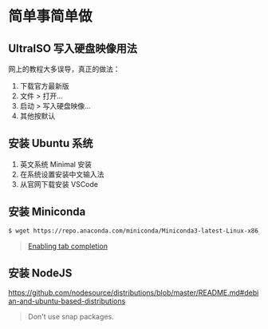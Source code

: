 # 简单事简单做

## UltraISO 写入硬盘映像用法

网上的教程大多误导，真正的做法：

1. 下载官方最新版
2. 文件 > 打开...
3. 启动 > 写入硬盘映像...
4. 其他按默认

## 安装 Ubuntu 系统

1. 英文系统 Minimal 安装
2. 在系统设置安装中文输入法
3. 从官网下载安装 VSCode

## 安装 Miniconda

```bash
$ wget https://repo.anaconda.com/miniconda/Miniconda3-latest-Linux-x86_64.sh
```

> [Enabling tab completion](https://docs.conda.io/projects/conda/en/latest/user-guide/configuration/enable-tab-completion.html)

## 安装 NodeJS

https://github.com/nodesource/distributions/blob/master/README.md#debian-and-ubuntu-based-distributions

> Don't use snap packages.
